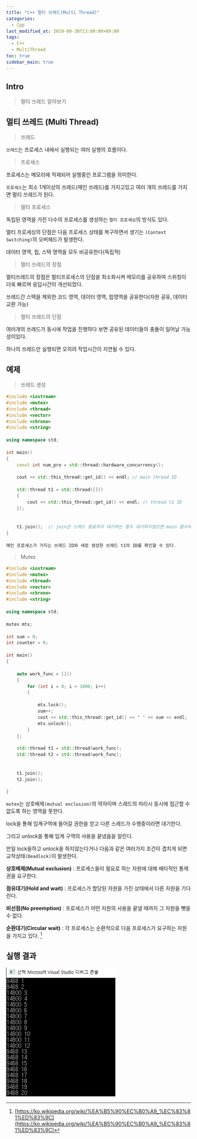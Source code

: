 ```yaml
---
title: "C++ 멀티 쓰레드(Multi Thread)"
categories: 
  - Cpp
last_modified_at: 2019-09-30T13:00:00+09:00
tags: 
  - C++
  - MultiThread
toc: true
sidebar_main: true
---
```


## Intro

> 멀티 쓰레드 알아보기


## 멀티 쓰레드 (Multi Thread)

> 쓰레드 

`쓰레드`는 프로세스 내에서 실행되는 여러 실행의 흐름이다.

> 프로세스

프로세스는 메모리에 적재되어 실행중인 프로그램을 의미한다.

`프로세스`는 최소 1개이상의 쓰레드(메인 쓰레드)를 가지고있고 여러 개의 쓰레드를 가지면 멀티 쓰레드가 된다.

> 멀티 프로세스

독립된 영역을 가진 다수의 프로세스를 생성하는 `멀티 프로세싱`의 방식도 있다. 

멀티 프로세싱의 단점은 다음 프로세스 상태를 복구하면서 생기는 `(Context Switching)`의 오버헤드가 발생한다.

데이터 영역, 힙, 스택 영역을 모두 비공유한다(독립적)

> 멀티 쓰레드의 장점

멀티쓰레드의 장점은 멀티프로세스의 단점을 최소화시켜 메모리를 공유하여 스위칭이 더욱 빠르며 응답시간이 개선되었다. 

쓰레드간 스택을 제외한 코드 영역, 데이터 영역, 힙영역을 공유한다(자원 공유, 데이터 교환 가능)

> 멀티 쓰레드의 단점

여러개의 쓰레드가 동시에 작업을 진행하다 보면 공유된 데이터들의 충돌이 일어날 가능성이있다.

하나의 쓰레드만 실행되면 오히려 작업시간이 지연될 수 있다.


## 예제

> 쓰레드 생성

```cpp
#include <iostream>
#include <mutex> 
#include <thread>
#include <vector>
#include <chrono>
#include <string>

using namespace std;

int main()
{
	const int num_pro = std::thread::hardware_concurrency();

	cout << std::this_thread::get_id() << endl; // main thread ID

	std::thread t1 = std::thread([]()
	{
		cout << std::this_thread::get_id() << endl; // thread t1 ID
	});

	
	t1.join();  // join은 스레드 종료까지 대기하는 함수 대기하지않으면 main 함수에의해 종료된다.
}

메인 프로세스가 가지는 쓰레드 ID와 새로 생성한 쓰레드 t1의 ID를 확인할 수 있다.
```    
    
> Mutex
    
    
```cpp
#include <iostream>
#include <mutex> 
#include <thread>
#include <vector>
#include <chrono>
#include <string>

using namespace std;

mutex mtx;

int sum = 0;
int counter = 0;

int main()
{

	auto work_func = []()
	{
		for (int i = 0; i < 1000; i++)
		{
			
			mtx.lock();
			sum++;
			cout << std::this_thread::get_id() << " " << sum << endl;
			mtx.unlock();
		}
	};

	std::thread t1 = std::thread(work_func);
	std::thread t2 = std::thread(work_func);

	
	t1.join();
	t2.join();

}
```

`mutex`는 상호배제`(mutual exclusion)`의 약자이며 스레드의 처리시 동시에 접근할 수 없도록 하는 영역을 뜻한다.

lock을 통해 임계구역에 들어갈 권한을 얻고 다른 스레드가 수행중이라면 대기한다. 

그리고 unlock을 통해 임계 구역의 사용을 끝냈음을 알린다. 

만일 lock을하고 unlock을 하지않는다거나 다음과 같은 여러가지 조건이 겹치게 되면 교착상태`(Deadlock)`이 발생한다. 


**상호배제(Mutual exclusion)** : 프로세스들이 필요로 하는 자원에 대해 배타적인 통제권을 요구한다.

**점유대기(Hold and wait)** : 프로세스가 할당된 자원을 가진 상태에서 다른 자원을 기다린다.

**비선점(No preemption)** : 프로세스가 어떤 자원의 사용을 끝낼 때까지 그 자원을 뺏을 수 없다.

**순환대기(Circular wait)** : 각 프로세스는 순환적으로 다음 프로세스가 요구하는 자원을 가지고 있다. [^1]



[^1]: [https://ko.wikipedia.org/wiki/%EA%B5%90%EC%B0%A9_%EC%83%81%ED%83%9C](https://ko.wikipedia.org/wiki/%EA%B5%90%EC%B0%A9_%EC%83%81%ED%83%9C)


## 실행 결과

![1](https://github.com/lesslate/lesslate.github.io/blob/master/assets/img/mutex.png?raw=true)



